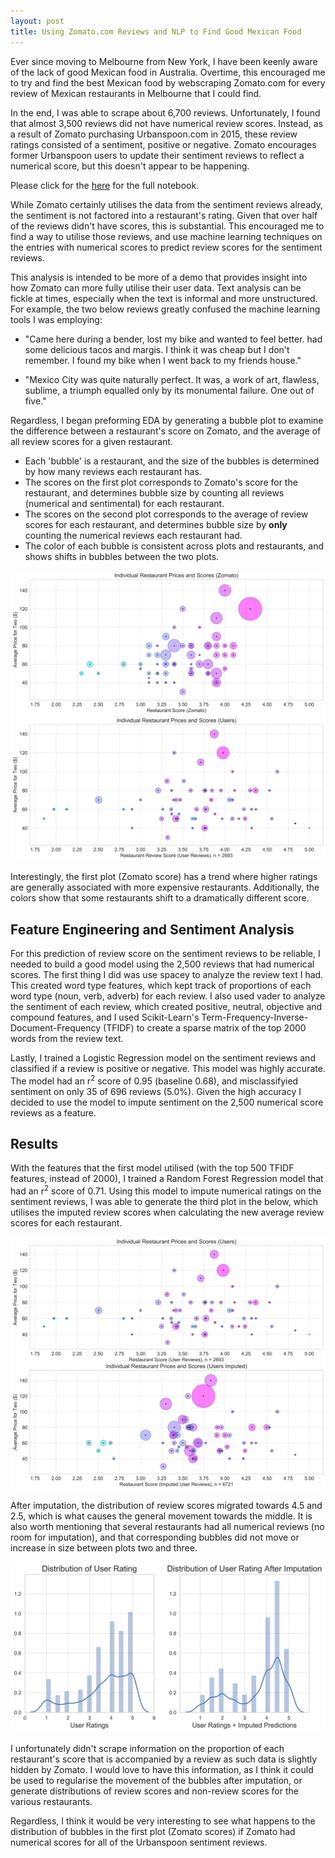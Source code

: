 ```yaml
---
layout: post
title: Using Zomato.com Reviews and NLP to Find Good Mexican Food
---
```


Ever since moving to Melbourne from New York, I have been keenly aware of the lack of good Mexican food in Australia. Overtime, this encouraged me to try and find the best Mexican food by webscraping Zomato.com for every review of Mexican restaurants in Melbourne that I could find.

In the end, I was able to scrape about 6,700 reviews. Unfortunately, I found that almost 3,500 reviews did not have numerical review scores. Instead, as a result of Zomato purchasing Urbanspoon.com in 2015, these review ratings consisted of a sentiment, positive or negative. Zomato encourages former Urbanspoon users to update their sentiment reviews to reflect a numerical score, but this doesn't appear to be happening.

Please click for the [here](https://github.com/SeanTurner026/Portfolio/blob/master/Project%204/Sean%20Turner%20Analysis.ipynb) for the full notebook.

While Zomato certainly utilises the data from the sentiment reviews already, the sentiment is not factored into a restaurant's rating. Given that over half of the reviews didn't have scores, this is substantial. This encouraged me to find a way to utilise those reviews, and use machine learning techniques on the entries with numerical scores to predict review scores for the sentiment reviews.

This analysis is intended to be more of a demo that provides insight into how Zomato can more fully utilise their user data. Text analysis can be fickle at times, especially when the text is informal and more unstructured. For example, the two below reviews greatly confused the machine learning tools I was employing:

- "Came here during a bender, lost my bike and wanted to feel better. had some delicious tacos and margis. I think it was cheap but I don't remember. I found my bike when I went back to my friends house."

- "Mexico City was quite naturally perfect. It was, a work of art, flawless, sublime, a triumph equalled only by its monumental failure. One out of five."

Regardless, I began preforming EDA by generating a bubble plot to examine the difference between a restaurant's score on Zomato, and the average of all review scores for a given restaurant. 

- Each 'bubble' is a restaurant, and the size of the bubbles is determined by how many reviews each restaurant has. 
- The scores on the first plot corresponds to Zomato's score for the restaurant, and determines bubble size by counting all reviews (numerical and sentimental) for each restaurant. 
- The scores on the second plot corresponds to the average of review scores for each restaurant, and determines bubble size by **only** counting the numerical reviews each restaurant had.
- The color of each bubble is consistent across plots and restaurants, and shows shifts in bubbles between the two plots.

![Image](https://raw.githubusercontent.com/SeanTurner026/Portfolio/master/Capstone%20Project/Images/subplots1.png)

Interestingly, the first plot (Zomato score) has a trend where higher ratings are generally associated with more expensive restaurants. Additionally, the colors show that some restaurants shift to a dramatically different score.  

## Feature Engineering and Sentiment Analysis

For this prediction of review score on the sentiment reviews to be reliable, I needed to build a good model using the 2,500 reviews that had numerical scores. The first thing I did was use spacey to analyze the review text I had. This created word type features, which kept track of proportions of each word type (noun, verb, adverb) for each review. I also used vader to analyze the sentiment of each review, which created positive, neutral, objective and compound features, and I used Scikit-Learn's Term-Frequency-Inverse-Document-Frequency (TFIDF) to create a sparse matrix of the top 2000 words from the review text. 

Lastly, I trained a Logistic Regression model on the sentiment reviews and classified if a review is positive or negative. This model was highly accurate. The model had an r<sup>2</sup> score of 0.95 (baseline 0.68), and misclassifyied sentiment on only 35 of 696 reviews (5.0%). Given the high accuracy I decided to use the model to impute sentiment on the 2,500 numerical score reviews as a feature.

## Results

With the features that the first model utilised (with the top 500 TFIDF features, instead of 2000), I trained a Random Forest Regression model that had an r<sup>2</sup> score of 0.71. Using this model to impute numerical ratings on the sentiment reviews, I was able to generate the third plot in the below, which utilises the imputed review scores when calculating the new average review scores for each restaurant.

![Image](https://raw.githubusercontent.com/SeanTurner026/Portfolio/master/Capstone%20Project/Images/subplots2.5.png)

After imputation, the distribution of review scores migrated towards 4.5 and 2.5, which is what causes the general movement towards the middle. It is also worth mentioning that several restaurants had all numerical reviews (no room for imputation), and that corresponding bubbles did not move or increase in size between plots two and three. 










![Image](https://github.com/SeanTurner026/Portfolio/blob/master/Capstone%20Project/Images/subplots3.png)

I unfortunately didn't scrape information on the proportion of each restaurant's score that is accompanied by a review as such data is slightly hidden by Zomato. I would love to have this information, as I think it could be used to regularise the movement of the bubbles after imputation, or generate distributions of review scores and non-review scores for the various restaurants.

Regardless, I think it would be very interesting to see what happens to the distribution of bubbles in the first plot (Zomato scores) if Zomato had numerical scores for all of the Urbanspoon sentiment reviews.



